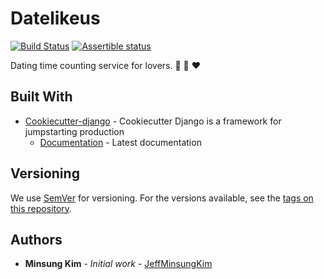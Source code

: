 # Datelikeus
[![Build Status](https://travis-ci.org/jeffminsungkim/datelikeus.svg?branch=master)](https://travis-ci.org/jeffminsungkim/datelikeus)
[![Assertible status](https://assertible.com/apis/3dcd39b5-5fb7-4f16-86a9-8f16b325a06c/status?api_token=cNmqW5NUTsRlpr6z)](https://assertible.com/dashboard#/services/3dcd39b5-5fb7-4f16-86a9-8f16b325a06c/results)

Dating time counting service for lovers. :couple_with_heart: :couple: :heart:

## Built With

* [Cookiecutter-django](https://github.com/pydanny/cookiecutter-django) - Cookiecutter Django is a framework for jumpstarting production
    - [Documentation](https://cookiecutter-django.readthedocs.io/en/latest/) - Latest documentation

## Versioning

We use [SemVer](http://semver.org/) for versioning. For the versions available, see the [tags on this repository](https://github.com/jeffminsungkim/datelikeus/tags).

## Authors

* **Minsung Kim** - *Initial work* - [JeffMinsungKim](https://github.com/jeffminsungkim)